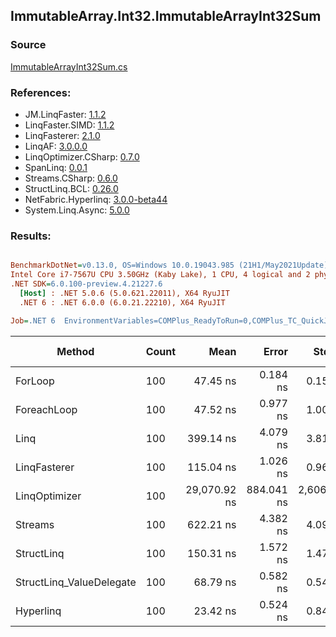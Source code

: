 ﻿## ImmutableArray.Int32.ImmutableArrayInt32Sum

### Source
[ImmutableArrayInt32Sum.cs](../LinqBenchmarks/ImmutableArray/Int32/ImmutableArrayInt32Sum.cs)

### References:
- JM.LinqFaster: [1.1.2](https://www.nuget.org/packages/JM.LinqFaster/1.1.2)
- LinqFaster.SIMD: [1.1.2](https://www.nuget.org/packages/LinqFaster.SIMD/1.0.3)
- LinqFasterer: [2.1.0](https://www.nuget.org/packages/LinqFasterer/2.1.0)
- LinqAF: [3.0.0.0](https://www.nuget.org/packages/LinqAF/3.0.0.0)
- LinqOptimizer.CSharp: [0.7.0](https://www.nuget.org/packages/LinqOptimizer.CSharp/0.7.0)
- SpanLinq: [0.0.1](https://www.nuget.org/packages/SpanLinq/0.0.1)
- Streams.CSharp: [0.6.0](https://www.nuget.org/packages/Streams.CSharp/0.6.0)
- StructLinq.BCL: [0.26.0](https://www.nuget.org/packages/StructLinq/0.26.0)
- NetFabric.Hyperlinq: [3.0.0-beta44](https://www.nuget.org/packages/NetFabric.Hyperlinq/3.0.0-beta44)
- System.Linq.Async: [5.0.0](https://www.nuget.org/packages/System.Linq.Async/5.0.0)

### Results:
``` ini

BenchmarkDotNet=v0.13.0, OS=Windows 10.0.19043.985 (21H1/May2021Update)
Intel Core i7-7567U CPU 3.50GHz (Kaby Lake), 1 CPU, 4 logical and 2 physical cores
.NET SDK=6.0.100-preview.4.21227.6
  [Host] : .NET 5.0.6 (5.0.621.22011), X64 RyuJIT
  .NET 6 : .NET 6.0.0 (6.0.21.22210), X64 RyuJIT

Job=.NET 6  EnvironmentVariables=COMPlus_ReadyToRun=0,COMPlus_TC_QuickJitForLoops=1,COMPlus_TieredPGO=1  Runtime=.NET 6.0  

```
|                   Method | Count |         Mean |      Error |       StdDev |       Median |          Ratio | RatioSD |  Gen 0 | Gen 1 | Gen 2 | Allocated |
|------------------------- |------ |-------------:|-----------:|-------------:|-------------:|---------------:|--------:|-------:|------:|------:|----------:|
|                  ForLoop |   100 |     47.45 ns |   0.184 ns |     0.154 ns |     47.43 ns |       baseline |         |      - |     - |     - |         - |
|              ForeachLoop |   100 |     47.52 ns |   0.977 ns |     1.003 ns |     47.90 ns |   1.01x slower |   0.02x |      - |     - |     - |         - |
|                     Linq |   100 |    399.14 ns |   4.079 ns |     3.816 ns |    398.60 ns |   8.42x slower |   0.08x | 0.0267 |     - |     - |      56 B |
|             LinqFasterer |   100 |    115.04 ns |   1.026 ns |     0.960 ns |    115.53 ns |   2.43x slower |   0.03x | 0.2142 |     - |     - |     448 B |
|            LinqOptimizer |   100 | 29,070.92 ns | 884.041 ns | 2,606.615 ns | 27,395.32 ns | 604.14x slower |  49.60x | 8.2397 |     - |     - |  17,414 B |
|                  Streams |   100 |    622.21 ns |   4.382 ns |     4.099 ns |    621.47 ns |  13.12x slower |   0.11x | 0.1259 |     - |     - |     264 B |
|               StructLinq |   100 |    150.31 ns |   1.572 ns |     1.470 ns |    149.98 ns |   3.17x slower |   0.03x | 0.0153 |     - |     - |      32 B |
| StructLinq_ValueDelegate |   100 |     68.79 ns |   0.582 ns |     0.545 ns |     68.71 ns |   1.45x slower |   0.01x |      - |     - |     - |         - |
|                Hyperlinq |   100 |     23.42 ns |   0.524 ns |     0.846 ns |     22.90 ns |   1.94x faster |   0.02x |      - |     - |     - |         - |
